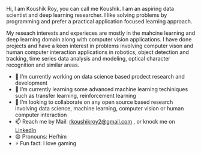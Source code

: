Hi, I am Koushik Roy, you can call me Koushik. I am an aspiring data scientist and deep learning researcher. I like solving problems by programming and prefer a practical application focused learning approach.

My reseach interests and experieces are mostly in the mahcine learning and deep learning domain along with computer vision applications. I have done projects and have a keen interest in problems involving computer vison and human computer interaction applications in robotics, object detection and tracking, time series data analysis and modeling, optical character recognition and similar areas.

- 🔭 I’m currently working on data science based prodect research and development
- 🌱 I’m currently learning some advanced machine learning techiniques such as transfer learning, reinforcement learning  
- 👯 I’m looking to collaborate on any open source based research involving data science, machine learning, computer vision or human computer interaction
- 📫 Reach me by Mail: rkoushikroy2@gmail.com , or knock me on [LinkedIn](https://www.linkedin.com/in/k-roy/)
- 😄 Pronouns: He/him
- ⚡ Fun fact: I love gaming




<!--
**koushikroy/koushikroy** is a ✨ _special_ ✨ repository because its `README.md` (this file) appears on your GitHub profile.

Here are some ideas to get you started:

- 🔭 I’m currently working on ...
- 🌱 I’m currently learning ...
- 👯 I’m looking to collaborate on ...
- 🤔 I’m looking for help with ...
- 💬 Ask me about ...
- 📫 How to reach me: ...
- 😄 Pronouns: ...
- ⚡ Fun fact: ...
-->
